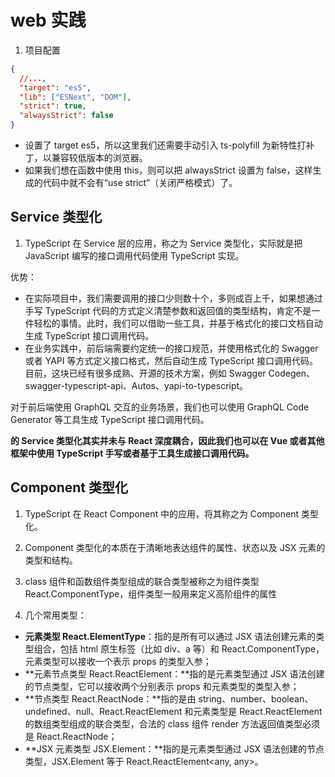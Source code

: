 # web 实践

1. 项目配置

```json
{
  //...,
  "target": "es5",
  "lib": ["ESNext", "DOM"],
  "strict": true,
  "alwaysStrict": false
}
```

- 设置了 target es5，所以这⾥我们还需要⼿动引⼊ ts-polyfill 为新特性打补丁，以兼容较低版本的浏览器。
- 如果我们想在函数中使⽤ this，则可以把 alwaysStrict 设置为 false，这样⽣成的代码中就不会有“use strict”（关闭严格模式）了。

## Service 类型化

1. TypeScript 在 Service 层的应⽤，称之为 Service 类型化，实际就是把 JavaScript 编写的接⼝调⽤代码使⽤ TypeScript 实现。

优势：

- 在实际项⽬中，我们需要调⽤的接⼝少则数⼗个，多则成百上千，如果想通过⼿写 TypeScript 代码的⽅式定义清楚参数和返回值的类型结构，肯定不是⼀件轻松的事情。此时，我们可以借助⼀些⼯具，并基于格式化的接⼝⽂档⾃动⽣成 TypeScript 接⼝调⽤代码。
- 在业务实践中，前后端需要约定统⼀的接⼝规范，并使⽤格式化的 Swagger 或者 YAPI 等⽅式定义接⼝格式，然后⾃动⽣成 TypeScript 接⼝调⽤代码。⽬前，这块已经有很多成熟、开源的技术⽅案，例如 Swagger Codegen、swagger-typescript-api、Autos、yapi-to-typescript。

对于前后端使⽤ GraphQL 交互的业务场景，我们也可以使⽤ GraphQL Code Generator 等⼯具⽣成 TypeScript 接⼝调⽤代码。

**的 Service 类型化其实并未与 React 深度耦合，因此我们也可以在 Vue 或者其他框架中使⽤ TypeScript ⼿写或者基于⼯具⽣成接⼝调⽤代码。**

## Component 类型化

1. TypeScript 在 React Component 中的应⽤，将其称之为 Component 类型化。

2. Component 类型化的本质在于清晰地表达组件的属性、状态以及 JSX 元素的类型和结构。

3. class 组件和函数组件类型组成的联合类型被称之为组件类型 React.ComponentType，组件类型⼀般⽤来定义⾼阶组件的属性

4. ⼏个常⽤类型：

- **元素类型 React.ElementType**：指的是所有可以通过 JSX 语法创建元素的类型组合，包括 html 原⽣标签（⽐如 div、a 等）和 React.ComponentType，元素类型可以接收⼀个表示 props 的类型⼊参；
- **元素节点类型 React.ReactElement：**指的是元素类型通过 JSX 语法创建的节点类型，它可以接收两个分别表示 props 和元素类型的类型⼊参；
- **节点类型 React.ReactNode：**指的是由 string、number、boolean、undefined、null、React.ReactElement 和元素类型是 React.ReactElement 的数组类型组成的联合类型，合法的 class 组件 render ⽅法返回值类型必须是 React.ReactNode；
- **JSX 元素类型 JSX.Element：**指的是元素类型通过 JSX 语法创建的节点类型，JSX.Element 等于 React.ReactElement<any, any>。
